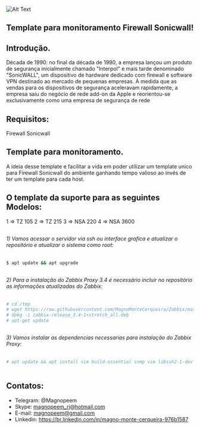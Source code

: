 


![Alt Text](https://raw.githubusercontent.com/MagnoMonteCerqueira/Zabbix/master/Dicas_e_Truques/src/img/Firewall/Sonicwall/sonicwall-banner.jpg)

##                                      Template para monitoramento Firewall Sonicwall!


## Introdução.

Década de 1990: no final da década de 1990, a empresa lançou um produto de segurança inicialmente chamado "Interpol" e mais tarde denominado "SonicWALL", um dispositivo de hardware dedicado com firewall e software VPN destinado ao mercado de pequenas empresas. À medida que as vendas para os dispositivos de segurança aceleravam rapidamente, a empresa saiu do negócio de rede add-on da Apple e reorientou-se exclusivamente como uma empresa de segurança de rede

## Requisitos:

Firewall Sonicwall

## Template para monitoramento.

A ideia desse template e facilitar a vida em poder utilizar um template unico para Firewall Sonicwall do ambiente ganhando tempo valioso ao invés de ter um template para cada host.

## O template da suporte para as seguintes Modelos:

1 => TZ 105
2 => TZ 215
3 => NSA 220
4 => NSA 3600

##
###### 1) Vamos acessar o servidor via ssh ou interface grafica e atualizar o repositório e atualizar o sistema como root:

```sh
$ apt update && apt upgrade 
```
##
###### 2) Para a instalação do Zabbix Proxy 3.4 é necessário incluir no repositório as informações atualizadas do Zabbix:

```sh
# cd /tmp
# wget https://raw.githubusercontent.com/MagnoMonteCerqueira/Zabbix/master/Dicas_e_Truques/Zabbix_Proxy/Instalacao/3.4/Debian/Raiz/Arquivos/zabbix-release_3.4-1%2Bstretch_all.deb
# dpkg -i zabbix-release_3.4-1+stretch_all.deb
# apt-get update
```
##
###### 3) Vamos instalar as dependencias necessarias para instalação do Zabbix Proxy:

```sh
# apt update && apt install vim build-essential snmp vim libssh2-1-dev libssh2-1 libopenipmi-dev libsnmp-dev wget libcurl4-gnutls-dev fping curl libcurl3-gnutls libcurl3-gnutls-dev libiksemel-dev libiksemel-utils libiksemel3 sudo libevent-dev libpcre3-dev 
 
```


## Contatos:


* Telegram: @Magnopeem
* Skype: magnopeem_rj@hotmail.com
* E-mail: magnopeem@gmail.com
* Linkedin: https://br.linkedin.com/in/magno-monte-cerqueira-976b1587
